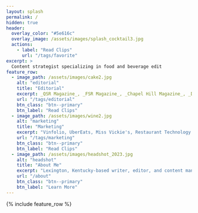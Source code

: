 ```yaml
---
layout: splash
permalink: /
hidden: true
header:
  overlay_color: "#5e616c"
  overlay_image: /assets/images/splash_cocktail3.jpg
  actions:
    - label: "Read Clips"
      url: "/tags/favorite"
excerpt: >
  Content strategist specializing in food and beverage edit
feature_row:
  - image_path: /assets/images/cake2.jpg
    alt: "editorial"
    title: "Editorial"
    excerpt: _QSR Magazine_, _FSR Magazine_, _Chapel Hill Magazine_, _Durham Magazine_, and more.
    url: "/tags/editorial"
    btn_class: "btn--primary"
    btn_label: "Read Clips"
  - image_path: /assets/images/wine2.jpg
    alt: "marketing"
    title: "Marketing"
    excerpt: "Vinfolio, UberEats, Miss Vickie's, Restaurant Technology Inc., and more."
    url: "/tags/marketing"
    btn_class: "btn--primary"
    btn_label: "Read Clips"
  - image_path: /assets/images/headshot_2023.jpg
    alt: "headshot"
    title: "About Me"
    excerpt: "Lexington, Kentucky-based writer, editor, and content manager."
    url: "/about"
    btn_class: "btn--primary"
    btn_label: "Learn More"     
---
```


{% include feature_row %}
